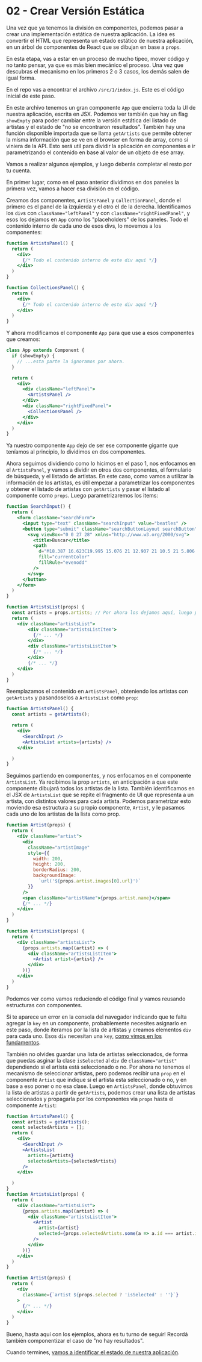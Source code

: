 # 02 - Crear Versión Estática

Una vez que ya tenemos la división en componentes, podemos pasar a crear una implementación estática de nuestra aplicación. La idea es convertir el HTML que representa un estado estático de nuestra aplicación, en un árbol de componentes de React que se dibujan en base a `props`.

En esta etapa, vas a estar en un proceso de mucho tipeo, mover código y no tanto pensar, ya que es más bien mecánico el proceso. Una vez que descubras el mecanismo en los primeros 2 o 3 casos, los demás salen de igual forma.

En el repo vas a encontrar el archivo `/src/1/index.js`. Este es el código inicial de este paso.

En este archivo tenemos un gran componente `App` que encierra toda la UI de nuestra aplicación, escrita en JSX. Podemos ver también que hay un flag `showEmpty` para poder cambiar entre la versión estática del listado de artistas y el estado de "no se encontraron resultados". También hay una función disponible importada que se llama `getArtists` que permite obtener la misma información que se ve en el browser en forma de array, como si viniera de la API. Esto será util para dividir la aplicación en componentes e ir parametrizando el contenido en base al valor de un objeto de ese array.

Vamos a realizar algunos ejemplos, y luego deberás completar el resto por tu cuenta.


En primer lugar, como en el paso anterior dividimos en dos paneles la primera vez, vamos a hacer esa división en el código.

Creamos dos componentes, `ArtistsPanel` y `CollectionPanel`, donde el primero es el panel de la izquierda y el otro el de la derecha. Identificamos los `div`s con `className="leftPanel"` y con `className="rightFixedPanel"`, y esos los dejamos en `App` como los "placeholders" de los paneles. Todo el contenido interno de cada uno de esos divs, lo movemos a los componentes:

```jsx
function ArtistsPanel() {
  return (
    <div>
      {/* Todo el contenido interno de este div aquí */}
    </div>
  )
}

function CollectionsPanel() {
  return (
    <div>
      {/* Todo el contenido interno de este div aquí */}
    </div>
  )
}
```

Y ahora modificamos el componente `App` para que use a esos componentes que creamos:

```jsx
class App extends Component {
  if (showEmpty) {
    // ...esta parte la ignoramos por ahora.
  }

  return (
    <div>
      <div className="leftPanel">
        <ArtistsPanel />
      </div>
      <div className="rightFixedPanel">
        <CollectionsPanel />
      </div>
    </div>
  )
}
```

Ya nuestro componente `App` dejo de ser ese componente gigante que teníamos al principio, lo dividimos en dos componentes.

Ahora seguimos dividiendo como lo hicimos en el paso 1, nos enfocamos en el `ArtistsPanel`, y vamos a dividir en otros dos componentes, el formulario de búsqueda, y el listado de artistas. En este caso, como vamos a utilizar la información de los artistas, es útil empezar a parametrizar los componentes y obtener el listado de artistas con `getArtists` y pasar el listado al componente como `props`. Luego parametrizaremos los items:


```jsx
function SearchInput() {
  return (
    <form className="searchForm">
      <input type="text" className="searchInput" value="beatles" />
      <button type="submit" className="searchButtonLayout searchButton">
        <svg viewBox="0 0 27 28" xmlns="http://www.w3.org/2000/svg">
          <title>Buscar</title>
          <path
            d="M18.387 16.623C19.995 15.076 21 12.907 21 10.5 21 5.806 17.195 2 12.5 2 7.806 2 4 5.806 4 10.5S7.806 19 12.5 19c1.927 0 3.7-.65 5.125-1.73l4.4 5.153.76-.65-4.398-5.15zM12.5 18C8.364 18 5 14.636 5 10.5S8.364 3 12.5 3 20 6.364 20 10.5 16.636 18 12.5 18z"
            fill="currentColor"
            fillRule="evenodd"
          />
        </svg>
      </button>
    </form>
  )
}

function ArtistsList(props) {
  const artists = props.artists; // Por ahora los dejamos aquí, luego parametrizaremos.
  return (
    <div className="artistsList">
        <div className="artistsListItem">
          {/* ... */}
        </div>
        <div className="artistsListItem">
          {/* ... */}
        </div>
        {/* ... */}
    </div>
  )
}
```

Reemplazamos el contenido en `ArtistsPanel`, obteniendo los artistas con `getArtists` y pasandoselos a `ArtistsList` como `prop`:

```jsx
function ArtistsPanel() {
  const artists = getArtists();

  return (
    <div>
      <SearchInput />
      <ArtistsList artists={artists} />
    </div>

  )
}
```

Seguimos partiendo en componentes, y nos enfocamos en el componente `ArtistsList`. Ya recibimos la prop `artists`, en anticipación a que este componente dibujará todos los artistas de la lista. También identificamos en el JSX de `ArtistsList` que se repite el fragmento de UI que representa a un artista, con distintos valores para cada artista. Podemos parametrizar esto moviendo esa estructura a su propio componente, `Artist`, y le pasamos cada uno de los artistas de la lista como prop.

```jsx
function Artist(props) {
  return (
    <div className="artist">
      <div
        className="artistImage"
        style={{
          width: 200,
          height: 200,
          borderRadius: 200,
          backgroundImage:
            `url('${props.artist.images[0].url}')`
        }}
      />
      <span className="artistName">{props.artist.name}</span>
      {/* ... */}
    </div>
  )
}

function ArtistsList(props) {
  return (
    <div className="artistsList">
      {props.artists.map((artist) => (
        <div className="artistsListItem">
          <Artist artist={artist} />
        </div>
      ))}
    </div>
  )
}
```

Podemos ver como vamos reduciendo el código final y vamos reusando estructuras con componentes.

Si te aparece un error en la consola del navegador indicando que te falta agregar la `key` en un componente, probablemente necesites asignarlo en este paso, donde iteramos por la lista de artistas y creamos elementos `div` para cada uno. Esos `div` necesitan una `key`, [como vimos en los fundamentos](../fundamentos/06-listas.md).

También no olvides guardar una lista de artistas seleccionados, de forma que puedas asginar la clase `isSelected` al `div` de `className="artist"` dependiendo si el artista está seleccionado o no. Por ahora no tenemos el mecanismo de seleccionar artistas, pero podemos recibir una `prop` en el componente `Artist` que indique si el artista esta seleccionado o no, y en base a eso poner o no esa clase. Luego en `ArtistsPanel`, donde obtuvimos la lista de artistas a partir de `getArtists`, podemos crear una lista de artistas seleccionados y propagarla por los componentes via `props` hasta el componente `Artist`:


```jsx
function ArtistsPanel() {
  const artists = getArtists();
  const selectedArtists = [];
  return (
    <div>
      <SearchInput />
      <ArtistsList
        artists={artists}
        selectedArtists={selectedArtists}
      />
    </div>

  )
}
function ArtistsList(props) {
  return (
    <div className="artistsList">
      {props.artists.map((artist) => (
        <div className="artistsListItem">
          <Artist
            artist={artist}
            selected={props.selectedArtists.some(a => a.id === artist.id)}
          />
        </div>
      ))}
    </div>
  )
}

function Artist(props) {
  return (
    <div
      className={`artist ${props.selected ? 'isSelected' : ''}`}
    >
      {/* ... */}
    </div>
  )
}
```

Bueno, hasta aquí con los ejemplos, ahora es tu turno de seguir! Recordá también componentizar el caso de "no hay resultados".

Cuando termines, [vamos a identificar el estado de nuestra aplicación](./03-identificar-estado-minimo.md).
